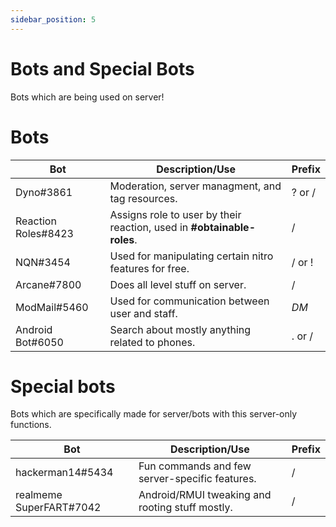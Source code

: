 ```yaml
---
sidebar_position: 5
---
```


# Bots and Special Bots
Bots which are being used on server!

# Bots

| Bot                 | Description/Use                                                        | Prefix |
|---------------------|------------------------------------------------------------------------|--------|
| Dyno#3861           | Moderation, server managment, and tag resources.                       | ? or / |
| Reaction Roles#8423 | Assigns role to user by their reaction, used in **#obtainable-roles**. |   /    |
| NQN#3454            | Used for manipulating certain nitro features for free.                 | / or ! | 
| Arcane#7800         | Does all level stuff on server.                                        |   /    |
| ModMail#5460        | Used for communication between user and staff.                         |  *DM*  |
| Android Bot#6050    | Search about mostly anything related to phones.                        | . or / |

# Special bots
Bots which are specifically made for server/bots with this server-only functions.

| Bot                     | Description/Use                                 | Prefix |
|-------------------------|-------------------------------------------------|--------|
| hackerman14#5434        | Fun commands and few server-specific features.  |   /    |
| realmeme SuperFART#7042 | Android/RMUI tweaking and rooting stuff mostly. |   /    |

